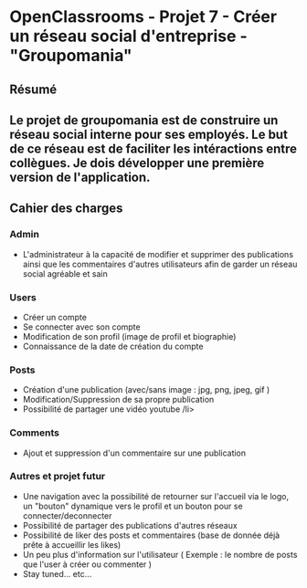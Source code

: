 # OpenClassrooms - Projet 7 - Créer un réseau social d'entreprise - "Groupomania"

<h2>
  Résumé
 <h2/>

  <p>Le projet de groupomania est de construire un réseau social interne pour ses employés. Le but de ce réseau est de faciliter les intéractions entre collègues. Je dois développer une première version de l'application.</p>

  <h2> Cahier des charges </h2>
  
  <h3> Admin </h3>
  <ul>
    <li> L'administrateur à la capacité de modifier et supprimer des publications ainsi que les commentaires d'autres utilisateurs afin de garder un réseau social agréable et sain </li>
  </ul>
  
  <h3> Users </h3>
  <ul>
    <li> Créer un compte </li>
    <li> Se connecter avec son compte </li>
    <li> Modification de son profil (image de profil et biographie) </li>
    <li> Connaissance de la date de création du compte </li>
  </ul>
  
   <h3> Posts </h3>
  <ul>
    <li> Création d'une publication (avec/sans image : jpg, png, jpeg, gif )</li>
    <li> Modification/Suppression de sa propre publication </li>
    <li> Possibilité de partager une vidéo youtube /li>
  </ul>
  
<h3>Comments</h3>
  
  <ul>
    <li> Ajout et suppression d'un commentaire sur une publication </li>
  </ul>
  
  <h3> Autres et projet futur </h3>
  
  <ul>
    <li> Une navigation avec la possibilité de retourner sur l'accueil via le logo, un "bouton" dynamique vers le profil et un bouton pour se connecter/deconnecter </li>
    <li> Possibilité de partager des publications d'autres réseaux </li>
    <li> Possibilité de liker des posts et commentaires (base de donnée déjà prête à accueillir les likes) </li>
    <li> Un peu plus d'information sur l'utilisateur ( Exemple : le nombre de posts que l'user à créer ou commenter ) </li>
    <li> Stay tuned... etc...</li>
  </ul>
  
